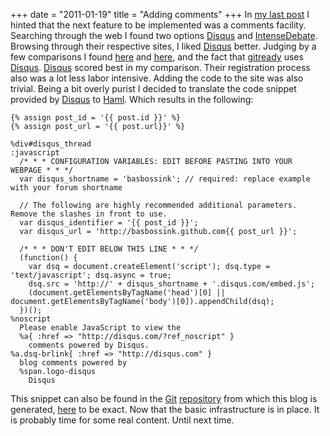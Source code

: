 +++
date = "2011-01-19"
title = "Adding comments"
+++ 
In [my last post][prev] I hinted that the next feature to be
implemented was a comments facility. Searching through the web I
found two options [Disqus][disq] and [IntenseDebate][inde]. Browsing
through their respective sites, I liked [Disqus][disq] better.
Judging by a few comparisons I found [here][comp1] and [here][comp2],
and the fact that [gitready][gitr] uses [Disqus][disq].
[Disqus][disq] scored best in my comparison. Their registration
process also was a lot less labor intensive. Adding the code to the
site was also trivial. Being a bit overly purist I decided to
translate the code snippet provided by [Disqus][disq] to
[Haml][haml]. Which results in the following:

~~~
{% assign post_id = '{{ post.id }}' %}
{% assign post_url = '{{ post.url}}' %}

~~~

~~~
%div#disqus_thread
:javascript
  /* * * CONFIGURATION VARIABLES: EDIT BEFORE PASTING INTO YOUR WEBPAGE * * */
  var disqus_shortname = 'basbossink'; // required: replace example with your forum shortname

  // The following are highly recommended additional parameters. Remove the slashes in front to use.
  var disqus_identifier = '{{ post_id }}';
  var disqus_url = 'http://basbossink.github.com{{ post_url }}';

  /* * * DON'T EDIT BELOW THIS LINE * * */
  (function() {
    var dsq = document.createElement('script'); dsq.type = 'text/javascript'; dsq.async = true;
    dsq.src = 'http://' + disqus_shortname + '.disqus.com/embed.js';
    (document.getElementsByTagName('head')[0] || document.getElementsByTagName('body')[0]).appendChild(dsq);
  })();
%noscript 
  Please enable JavaScript to view the 
  %a{ :href => "http://disqus.com/?ref_noscript" } 
    comments powered by Disqus.
%a.dsq-brlink{ :href => "http://disqus.com" } 
  blog comments powered by
  %span.logo-disqus 
    Disqus
~~~

This snippet can also be found in the [Git][git] [repository][repo] from which
this blog is generated, [here][dh] to be exact. Now that the basic
infrastructure is in place. It is probably time for some real content.
Until next time.



[comp1]: http://geeklad.com/disqus-vs-intense-debate "Disqus vs. Intensdebate"
[comp2]: http://spicycauldron.com/2009/07/06/disqus-vs-intensedebate/ "Disqus vs. Intensdebate"
[gitr]: http://gitready.com/ "gitready"
[repo]: https://github.com/basbossink/basbossink.github.com "personal pages"
[dh]: https://github.com/basbossink/basbossink.github.com/raw/master/_includes/disqus.haml "Disqus code in haml syntax"
[git]: http://git-scm.com/ "git"
[haml]: http://haml-lang.com/ "Haml"
[disq]: http://disqus.com/ "Disqus"
[inde]: http://intensedebate.com/ "IntenseDebate"
[prev]: http://basbossink.github.com/2011-01-16/blog-setup/ "Blog setup"

